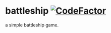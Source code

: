 # battleship [![CodeFactor](https://www.codefactor.io/repository/github/tasakos-dev/battleship/badge)](https://www.codefactor.io/repository/github/tasakos-dev/battleship)
a simple battleship game.

